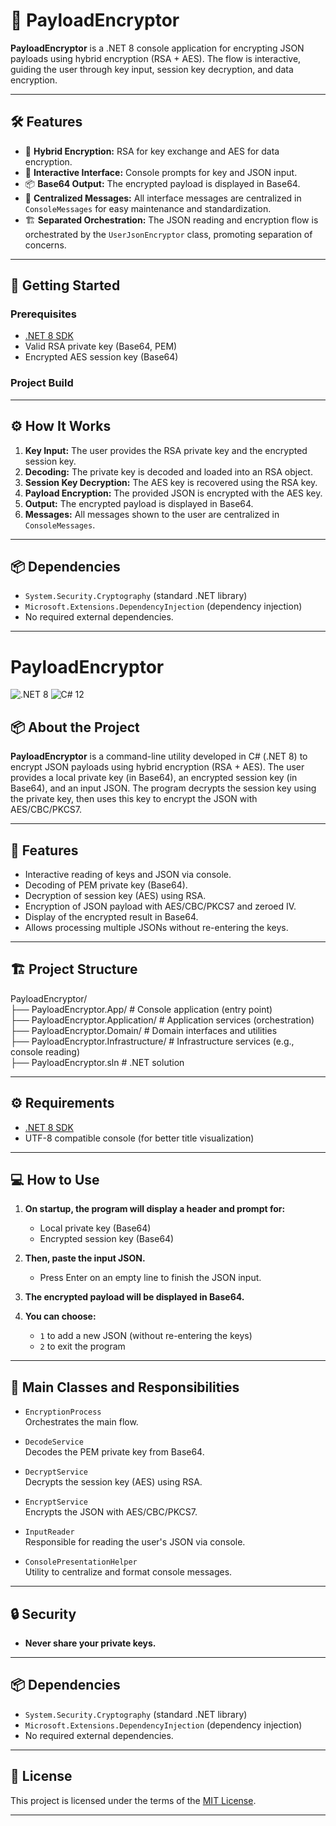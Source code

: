 # 🔐 PayloadEncryptor

**PayloadEncryptor** is a .NET 8 console application for encrypting JSON payloads using hybrid encryption (RSA + AES). The flow is interactive, guiding the user through key input, session key decryption, and data encryption.

---

## 🛠️ Features

- 🔑 **Hybrid Encryption:** RSA for key exchange and AES for data encryption.
- 💬 **Interactive Interface:** Console prompts for key and JSON input.
- 📦 **Base64 Output:** The encrypted payload is displayed in Base64.
- 🧩 **Centralized Messages:** All interface messages are centralized in `ConsoleMessages` for easy maintenance and standardization.
- 🏗️ **Separated Orchestration:** The JSON reading and encryption flow is orchestrated by the `UserJsonEncryptor` class, promoting separation of concerns.

---

## 🚀 Getting Started

### Prerequisites

- [.NET 8 SDK](https://dotnet.microsoft.com/download/dotnet/8.0)
- Valid RSA private key (Base64, PEM)
- Encrypted AES session key (Base64)

### Project Build

---

## ⚙️ How It Works

1. **Key Input:** The user provides the RSA private key and the encrypted session key.
2. **Decoding:** The private key is decoded and loaded into an RSA object.
3. **Session Key Decryption:** The AES key is recovered using the RSA key.
4. **Payload Encryption:** The provided JSON is encrypted with the AES key.
5. **Output:** The encrypted payload is displayed in Base64.
6. **Messages:** All messages shown to the user are centralized in `ConsoleMessages`.

---

## 📦 Dependencies

- `System.Security.Cryptography` (standard .NET library)
- `Microsoft.Extensions.DependencyInjection` (dependency injection)
- No required external dependencies.

---

# PayloadEncryptor

![.NET 8](https://img.shields.io/badge/.NET-8.0-blue)
![C# 12](https://img.shields.io/badge/C%23-12.0-blue)

## 📦 About the Project

**PayloadEncryptor** is a command-line utility developed in C# (.NET 8) to encrypt JSON payloads using hybrid encryption (RSA + AES). The user provides a local private key (in Base64), an encrypted session key (in Base64), and an input JSON. The program decrypts the session key using the private key, then uses this key to encrypt the JSON with AES/CBC/PKCS7.

---

## 🚀 Features

- Interactive reading of keys and JSON via console.
- Decoding of PEM private key (Base64).
- Decryption of session key (AES) using RSA.
- Encryption of JSON payload with AES/CBC/PKCS7 and zeroed IV.
- Display of the encrypted result in Base64.
- Allows processing multiple JSONs without re-entering the keys.

---

## 🏗️ Project Structure

PayloadEncryptor/  
├── PayloadEncryptor.App/            # Console application (entry point)  
├── PayloadEncryptor.Application/    # Application services (orchestration)  
├── PayloadEncryptor.Domain/         # Domain interfaces and utilities  
├── PayloadEncryptor.Infrastructure/ # Infrastructure services (e.g., console reading)  
├── PayloadEncryptor.sln             # .NET solution  

---

## ⚙️ Requirements

- [.NET 8 SDK](https://dotnet.microsoft.com/download/dotnet/8.0)
- UTF-8 compatible console (for better title visualization)

---

## 💻 How to Use

1. **On startup, the program will display a header and prompt for:**
   - Local private key (Base64)
   - Encrypted session key (Base64)

2. **Then, paste the input JSON.**
   - Press Enter on an empty line to finish the JSON input.

3. **The encrypted payload will be displayed in Base64.**

4. **You can choose:**
   - `1` to add a new JSON (without re-entering the keys)
   - `2` to exit the program

---

## 🧩 Main Classes and Responsibilities

- `EncryptionProcess`  
  Orchestrates the main flow.

- `DecodeService`  
  Decodes the PEM private key from Base64.

- `DecryptService`  
  Decrypts the session key (AES) using RSA.

- `EncryptService`  
  Encrypts the JSON with AES/CBC/PKCS7.

- `InputReader`  
  Responsible for reading the user's JSON via console.

- `ConsolePresentationHelper`  
  Utility to centralize and format console messages.

---

## 🔒 Security

- **Never share your private keys.**

---

## 📦 Dependencies

- `System.Security.Cryptography` (standard .NET library)
- `Microsoft.Extensions.DependencyInjection` (dependency injection)
- No required external dependencies.

---

## 📄 License

This project is licensed under the terms of the [MIT License](LICENSE).

---